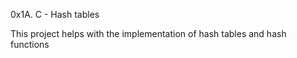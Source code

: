 0x1A. C - Hash tables

This project helps with the implementation of hash tables and hash functions
